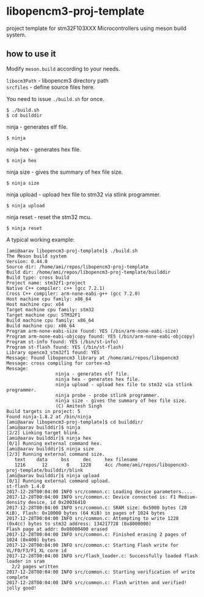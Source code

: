 # libopencm3-proj-template
project template for stm32F103XXX Microcontrollers using meson build system.


## how to use it

Modify `meson.build` according to your needs.  

`libocm3Path` - libopencm3 directory path  
`srcfiles` - define source files here.

You need to issue `./build.sh` for once.
 ```shell
$ ./build.sh  
$ cd builddir
```
ninja - generates elf file.  
```shell
$ ninja 
``` 

ninja hex - generates hex file.  
```shell
$ ninja hex
```
ninja size - gives the summary of hex file size.  
```shell
$ ninja size
```
ninja upload - upload hex file to stm32 via stlink programmer.  
```shell  
$ ninja upload  
```
ninja reset - reset the stm32 mcu.  
```shell
$ ninja reset
```

A typical working example:
```shell
[ami@aarav libopencm3-proj-template]$ ./build.sh
The Meson build system
Version: 0.44.0
Source dir: /home/ami/repos/libopencm3-proj-template
Build dir: /home/ami/repos/libopencm3-proj-template/builddir
Build type: cross build
Project name: stm32f1-project
Native C++ compiler: c++ (gcc 7.2.1)
Cross C++ compiler: arm-none-eabi-g++ (gcc 7.2.0)
Host machine cpu family: x86_64
Host machine cpu: x64
Target machine cpu family: stm32
Target machine cpu: STM32F1
Build machine cpu family: x86_64
Build machine cpu: x86_64
Program arm-none-eabi-size found: YES (/bin/arm-none-eabi-size)
Program arm-none-eabi-objcopy found: YES (/bin/arm-none-eabi-objcopy)
Program st-info found: YES (/bin/st-info)
Program st-flash found: YES (/bin/st-flash)
Library opencm3_stm32f1 found: YES
Message: Found libopencm3 library at /home/ami/repos/libopencm3
Message: cross compiling for cortex-m3
Message:
                  ninja - generates elf file.
                  ninja hex - generates hex file.
                  ninja upload - upload hex file to stm32 via stlink programmer.
                  ninja probe - probe stlink programmer.
                  ninja size - gives the summary of hex file size.
                  (C) Amitesh Singh
Build targets in project: 5
Found ninja-1.8.2 at /bin/ninja
[ami@aarav libopencm3-proj-template]$ cd builddir/
[ami@aarav builddir]$ ninja
[2/2] Linking target blink.
[ami@aarav builddir]$ ninja hex
[0/1] Running external command hex.
[ami@aarav builddir]$ ninja size
[2/3] Running external command size.
   text    data     bss     dec     hex filename
   1216      12       0    1228     4cc /home/ami/repos/libopencm3-proj-template/builddir/blink
[ami@aarav builddir]$ ninja upload
[0/1] Running external command upload.
st-flash 1.4.0
2017-12-28T00:04:00 INFO src/common.c: Loading device parameters....
2017-12-28T00:04:00 INFO src/common.c: Device connected is: F1 Medium-density device, id 0x20036410
2017-12-28T00:04:00 INFO src/common.c: SRAM size: 0x5000 bytes (20 KiB), Flash: 0x10000 bytes (64 KiB) in pages of 1024 bytes
2017-12-28T00:04:00 INFO src/common.c: Attempting to write 1228 (0x4cc) bytes to stm32 address: 134217728 (0x8000000)
Flash page at addr: 0x08000400 erased
2017-12-28T00:04:00 INFO src/common.c: Finished erasing 2 pages of 1024 (0x400) bytes
2017-12-28T00:04:00 INFO src/common.c: Starting Flash write for VL/F0/F3/F1_XL core id
2017-12-28T00:04:00 INFO src/flash_loader.c: Successfully loaded flash loader in sram
  2/2 pages written
2017-12-28T00:04:00 INFO src/common.c: Starting verification of write complete
2017-12-28T00:04:00 INFO src/common.c: Flash written and verified! jolly good!

```
